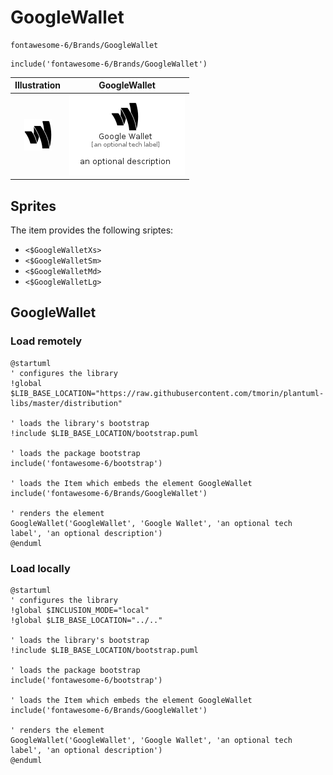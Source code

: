 # GoogleWallet


```text
fontawesome-6/Brands/GoogleWallet
```

```text
include('fontawesome-6/Brands/GoogleWallet')
```



| Illustration | GoogleWallet |
| :---: | :---: |
| ![illustration for Illustration](../../fontawesome-6/Brands/GoogleWallet.png) | ![illustration for GoogleWallet](../../fontawesome-6/Brands/GoogleWallet.Local.png) |



## Sprites
The item provides the following sriptes:

- `<$GoogleWalletXs>`
- `<$GoogleWalletSm>`
- `<$GoogleWalletMd>`
- `<$GoogleWalletLg>`





## GoogleWallet

### Load remotely
```plantuml
@startuml
' configures the library
!global $LIB_BASE_LOCATION="https://raw.githubusercontent.com/tmorin/plantuml-libs/master/distribution"

' loads the library's bootstrap
!include $LIB_BASE_LOCATION/bootstrap.puml

' loads the package bootstrap
include('fontawesome-6/bootstrap')

' loads the Item which embeds the element GoogleWallet
include('fontawesome-6/Brands/GoogleWallet')

' renders the element
GoogleWallet('GoogleWallet', 'Google Wallet', 'an optional tech label', 'an optional description')
@enduml
```

### Load locally
```plantuml
@startuml
' configures the library
!global $INCLUSION_MODE="local"
!global $LIB_BASE_LOCATION="../.."

' loads the library's bootstrap
!include $LIB_BASE_LOCATION/bootstrap.puml

' loads the package bootstrap
include('fontawesome-6/bootstrap')

' loads the Item which embeds the element GoogleWallet
include('fontawesome-6/Brands/GoogleWallet')

' renders the element
GoogleWallet('GoogleWallet', 'Google Wallet', 'an optional tech label', 'an optional description')
@enduml
```

